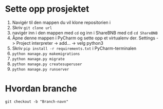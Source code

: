 # Sette opp prosjektet
1. Navigér til den mappen du vil klone repositorien i
2. Skriv `git clone url`
3. navigér inn i den mappen med `cd` og inn i ShareBNB med cd `cd ShareBNB`
4. Åpne denne mappen i PyCharm og sette opp et virtualenv der. Settings -> Project interpreter -> add... -> velg python3
5. Skriv `pip install -r requirements.txt` i PyCharm-terminalen
6. `python manage.py makemigrations`
7. `python manage.py migrate`
8. `python manage.py createsuperuser`
9. `python manage.py runserver`


# Hvordan branche
`git checkout -b "Branch-navn"`